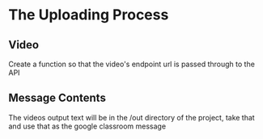 # The Uploading Process

## Video
  Create a function so that the video's endpoint url is passed through to the API

## Message Contents
  The videos output text will be in the /out directory of the project, take that and use that as the google classroom message
